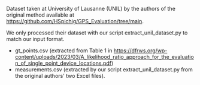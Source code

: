 Dataset taken at University of Lausanne (UNIL) by the authors of the original method available at https://github.com/HSpichig/GPS_Evaluation/tree/main.

We only processed their dataset with our script extract_unil_dataset.py to match our input format.
- gt_points.csv (extracted from Table 1 in https://dfrws.org/wp-content/uploads/2023/03/A_likelihood_ratio_approach_for_the_evaluation_of_single_point_device_locations.pdf)
- measurements.csv (extracted by our script extract_unil_dataset.py from the original authors' two Excel files).